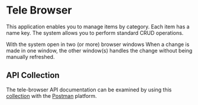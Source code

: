 # Tele Browser

This application enables you to manage items by category. Each item has a name key. The system allows you to perform standard CRUD operations.

With the system open in two (or more) browser windows When a change is made in one window, the other window(s) handles the change without being manually refreshed.

## API Collection

The tele-browser API documentation can be examined by using this [collection](https://pastebin.com/QQvufmaF) with the [Postman](https://www.postman.com/) platform.
